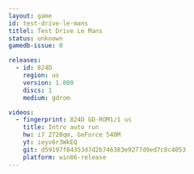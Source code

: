 ```yaml
---
layout: game
id: test-drive-le-mans
titlel: Test Drive Le Mans
status: unknown
gamedb-issue: 0

releases:
  - id: 824D
    region: us
    version: 1.000
    discs: 1
    medium: gdrom

videos:
  - fingerprint: 824D GD-ROM1/1 us
    title: Intro auto run
    hw: i7 2720qm, GeForce 540M
    yt: ieyv6r3WkEQ
    git: d59197f84353d7d2b746383e9277d9ed7c8c4053
    platform: win86-release
---
```

